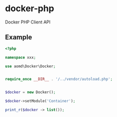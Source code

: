 # docker-php
Docker PHP Client API

## Example

```php
<?php

namespace xxx;

use aomd\Docker\Docker;


require_once __DIR__ . '/../vendor/autoload.php';


$docker = new Docker();

$docker->setModule('Container');

print_r($docker -> list());

```